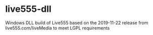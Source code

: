 # live555-dll
Windows DLL build of Live555 based on the 2019-11-22 release from live555.com/liveMedia to meet LGPL requirements
